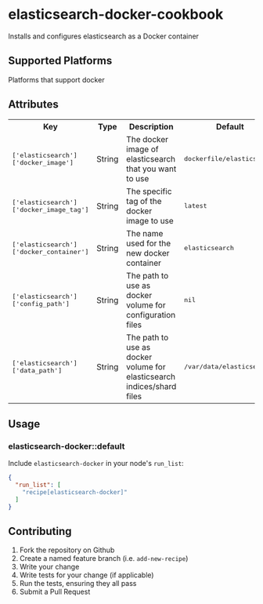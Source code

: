 # elasticsearch-docker-cookbook

Installs and configures elasticsearch as a Docker container

## Supported Platforms

Platforms that support docker

## Attributes

<table>
  <tr>
    <th>Key</th>
    <th>Type</th>
    <th>Description</th>
    <th>Default</th>
  </tr>
  <tr>
    <td><tt>['elasticsearch']['docker_image']</tt></td>
    <td>String</td>
    <td>The docker image of elasticsearch that you want to use</td>
    <td><tt>dockerfile/elasticsearch</tt></td>
  </tr>
  <tr>
    <td><tt>['elasticsearch']['docker_image_tag']</tt></td>
    <td>String</td>
    <td>The specific tag of the docker image to use</td>
    <td><tt>latest</tt></td>
  </tr>
  <tr>
    <td><tt>['elasticsearch']['docker_container']</tt></td>
    <td>String</td>
    <td>The name used for the new docker container</td>
    <td><tt>elasticsearch</tt></td>
  </tr>
  <tr>
    <td><tt>['elasticsearch']['config_path']</tt></td>
    <td>String</td>
    <td>The path to use as docker volume for configuration files</td>
    <td><tt>nil</tt></td>
  </tr>
  <tr>
    <td><tt>['elasticsearch']['data_path']</tt></td>
    <td>String</td>
    <td>The path to use as docker volume for elasticsearch indices/shard files</td>
    <td><tt>/var/data/elasticsearch</tt></td>
  </tr>
</table>



## Usage

### elasticsearch-docker::default

Include `elasticsearch-docker` in your node's `run_list`:

```json
{
  "run_list": [
    "recipe[elasticsearch-docker]"
  ]
}
```

## Contributing

1. Fork the repository on Github
2. Create a named feature branch (i.e. `add-new-recipe`)
3. Write your change
4. Write tests for your change (if applicable)
5. Run the tests, ensuring they all pass
6. Submit a Pull Request
